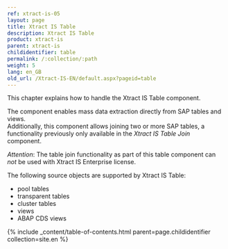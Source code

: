 ```yaml
---
ref: xtract-is-05
layout: page
title: Xtract IS Table
description: Xtract IS Table
product: xtract-is
parent: xtract-is
childidentifier: table
permalink: /:collection/:path
weight: 5
lang: en_GB
old_url: /Xtract-IS-EN/default.aspx?pageid=table
---
```


This chapter explains how to handle the Xtract IS Table component.

The component enables mass data extraction directly from SAP tables and views. <br>
Additionally, this component allows joining two or more SAP tables, a functionality previously only available in the *Xtract IS Table Join* component. 

*Attention*: The table join functionality as part of this table component can *not* be used with Xtract IS Enterprise license.

The following source objects are supported by Xtract IS Table:

- pool tables
- transparent tables
- cluster tables
- views
- ABAP CDS views

{% include _content/table-of-contents.html parent=page.childidentifier collection=site.en %}